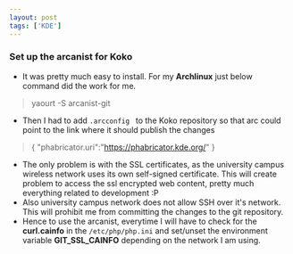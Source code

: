 ```yaml
---
layout: post
tags: ['KDE']
---
```

### Set up the arcanist for Koko
* It was pretty much easy to install. For my **Archlinux** just below command did the work for me.
> yaourt -S arcanist-git 
* Then I had to add ```.arcconfig ``` to the Koko repository so that arc could point to the link where it should publish the changes
> { 
"phabricator.uri":"https://phabricator.kde.org/"
}
* The only problem is with the SSL certificates, as the university campus wireless network uses its own self-signed certificate. This will create problem to access the ssl encrypted web content, pretty much everything related to development :P
* Also university campus network does not allow SSH over it's network. This will prohibit me from committing the changes to the git repository. 
* Hence to use the arcanist, everytime I will have to check for the **curl.cainfo** in the ```/etc/php/php.ini``` and set/unset the environment variable **GIT_SSL_CAINFO** depending on the network I am using.
